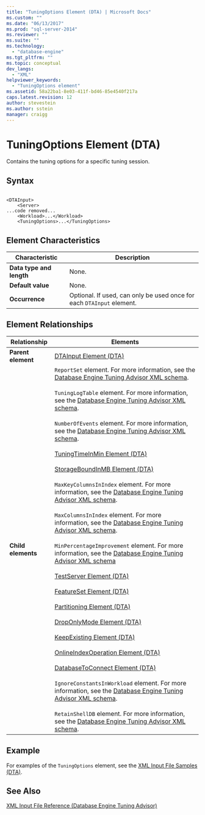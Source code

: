 ```yaml
---
title: "TuningOptions Element (DTA) | Microsoft Docs"
ms.custom: ""
ms.date: "06/13/2017"
ms.prod: "sql-server-2014"
ms.reviewer: ""
ms.suite: ""
ms.technology: 
  - "database-engine"
ms.tgt_pltfrm: ""
ms.topic: conceptual
dev_langs: 
  - "XML"
helpviewer_keywords: 
  - "TuningOptions element"
ms.assetid: 58a22ba1-8e03-411f-bd46-85e4540f217a
caps.latest.revision: 12
author: stevestein
ms.author: sstein
manager: craigg
---
```

# TuningOptions Element (DTA)
  Contains the tuning options for a specific tuning session.  
  
## Syntax  
  
```  
  
<DTAInput>  
    <Server>  
...code removed...  
    <Workload>...</Workload>  
    <TuningOptions>...</TuningOptions>  
```  
  
## Element Characteristics  
  
|Characteristic|Description|  
|--------------------|-----------------|  
|**Data type and length**|None.|  
|**Default value**|None.|  
|**Occurrence**|Optional. If used, can only be used once for each `DTAInput` element.|  
  
## Element Relationships  
  
|Relationship|Elements|  
|------------------|--------------|  
|**Parent element**|[DTAInput Element &#40;DTA&#41;](dtainput-element-dta.md)|  
|**Child elements**|`ReportSet` element. For more information, see the [Database Engine Tuning Advisor XML schema](http://go.microsoft.com/fwlink/?linkid=43100).<br /><br /> `TuningLogTable` element. For more information, see the [Database Engine Tuning Advisor XML schema](http://go.microsoft.com/fwlink/?linkid=43100).<br /><br /> `NumberOfEvents` element. For more information, see the [Database Engine Tuning Advisor XML schema](http://go.microsoft.com/fwlink/?linkid=43100).<br /><br /> [TuningTimeInMin Element &#40;DTA&#41;](tuningtimeinmin-element-dta.md)<br /><br /> [StorageBoundInMB Element &#40;DTA&#41;](storageboundinmb-element-dta.md)<br /><br /> `MaxKeyColumnsInIndex` element. For more information, see the [Database Engine Tuning Advisor XML schema](http://go.microsoft.com/fwlink/?linkid=43100).<br /><br /> `MaxColumnsInIndex` element. For more information, see the [Database Engine Tuning Advisor XML schema](http://go.microsoft.com/fwlink/?linkid=43100).<br /><br /> `MinPercentageImprovement` element. For more information, see the [Database Engine Tuning Advisor XML schema](http://go.microsoft.com/fwlink/?linkid=43100)<br /><br /> [TestServer Element &#40;DTA&#41;](server-element-dta.md)<br /><br /> [FeatureSet Element &#40;DTA&#41;](featureset-element-dta.md)<br /><br /> [Partitioning Element &#40;DTA&#41;](partitioning-element-dta.md)<br /><br /> [DropOnlyMode Element &#40;DTA&#41;](droponlymode-element-dta.md)<br /><br /> [KeepExisting Element &#40;DTA&#41;](keepexisting-element-dta.md)<br /><br /> [OnlineIndexOperation Element &#40;DTA&#41;](onlineindexoperation-element-dta.md)<br /><br /> [DatabaseToConnect Element &#40;DTA&#41;](databasetoconnect-element-dta.md)<br /><br /> `IgnoreConstantsInWorkload` element. For more information, see the [Database Engine Tuning Advisor XML schema](http://go.microsoft.com/fwlink/?linkid=43100).<br /><br /> `RetainShellDB` element. For more information, see the [Database Engine Tuning Advisor XML schema](http://go.microsoft.com/fwlink/?linkid=43100).|  
  
## Example  
 For examples of the `TuningOptions` element, see the [XML Input File Samples &#40;DTA&#41;](xml-input-file-samples-dta.md).  
  
## See Also  
 [XML Input File Reference &#40;Database Engine Tuning Advisor&#41;](xml-input-file-reference-database-engine-tuning-advisor.md)  
  
  

